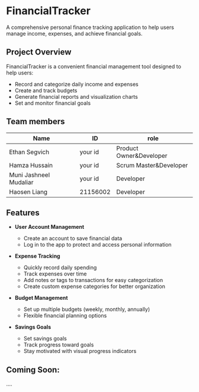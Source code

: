 # FinancialTracker

A comprehensive personal finance tracking application to help users manage income, expenses, and achieve financial goals.

## Project Overview

FinancialTracker is a convenient financial management tool designed to help users:
- Record and categorize daily income and expenses
- Create and track budgets
- Generate financial reports and visualization charts
- Set and monitor financial goals

## Team members
| Name | ID | role |
|------|--------|------|
| Ethan Segvich | your id | Product Owner&Developer |
| Hamza Hussain | your id | Scrum Master&Developer |
| Muni Jashneel Mudaliar | your id | Developer |
| Haosen Liang | 21156002 | Developer |

## Features

- **User Account Management**
  - Create an account to save financial data
  - Log in to the app to protect and access personal information

- **Expense Tracking**
  - Quickly record daily spending
  - Track expenses over time
  - Add notes or tags to transactions for easy categorization
  - Create custom expense categories for better organization

- **Budget Management**
  - Set up multiple budgets (weekly, monthly, annually)
  - Flexible financial planning options

- **Savings Goals**
  - Set savings goals
  - Track progress toward goals
  - Stay motivated with visual progress indicators

## Coming Soon:
....
